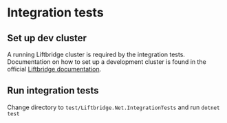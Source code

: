 # Integration tests

## Set up dev cluster
A running Liftbridge cluster is required by the integration tests.
Documentation on how to set up a development cluster is found in the official [Liftbridge documentation](https://liftbridge.io/docs/deployment.html#docker-compose).

## Run integration tests
Change directory to `test/Liftbridge.Net.IntegrationTests` and run `dotnet test`